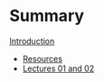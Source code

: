 # Summary

[Introduction](./README.md)

- [Resources](./Resources/README.md)
- [Lectures 01 and 02](./Lectures/lecture_01_02.lean.md)